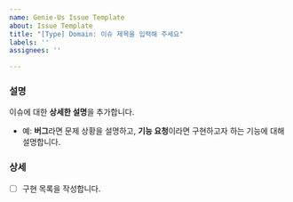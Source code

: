 ```yaml
---
name: Genie-Us Issue Template
about: Issue Template
title: "[Type] Domain: 이슈 제목을 입력해 주세요"
labels: ''
assignees: ''

---
```


### 설명
이슈에 대한 **상세한 설명**을 추가합니다.
- 예: **버그**라면 문제 상황을 설명하고, **기능 요청**이라면 구현하고자 하는 기능에 대해 설명합니다.

### 상세
- [ ] 구현 목록을 작성합니다.
